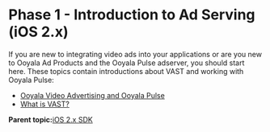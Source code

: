 # Phase 1 - Introduction to Ad Serving \(iOS 2.x\)

If you are new to integrating video ads into your applications or are you new to Ooyala Ad Products and the Ooyala Pulse adserver, you should start here. These topics contain introductions about VAST and working with Ooyala Pulse:

-   [Ooyala Video Advertising and Ooyala Pulse](../../snippets/../ad_serving/dg/faq_ooyala_pulse.md)
-   [What is VAST?](../../snippets/../ad_serving/dg/faq_vast.md)

**Parent topic:**[iOS 2.x SDK](../../../oadtech/ad_serving/dg/ios_2_diy_toolkit.md)


